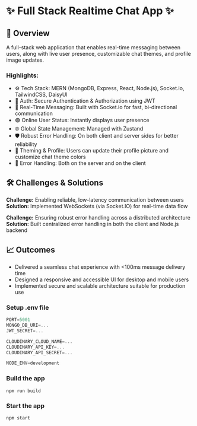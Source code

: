 # ✨ Full Stack Realtime Chat App ✨

## 🧩 Overview  
A full-stack web application that enables real-time messaging between users, along with live user presence, customizable chat themes, and profile image updates.

### Highlights:

- ⚙️ Tech Stack: MERN (MongoDB, Express, React, Node.js), Socket.io, TailwindCSS, DaisyUI
- 🔐 Auth: Secure Authentication & Authorization using JWT
- 💬 Real-Time Messaging: Built with Socket.io for fast, bi-directional communication
- 🟢 Online User Status: Instantly displays user presence
- 🌐 Global State Management: Managed with Zustand
- 🛡️ Robust Error Handling: On both client and server sides for better reliability
- 🎨 Theming & Profile: Users can update their profile picture and customize chat theme colors
- 🐞 Error Handling: Both on the server and on the client

## 🛠️ Challenges & Solutions  
**Challenge:** Enabling reliable, low-latency communication between users  
**Solution:** Implemented WebSockets (via Socket.IO) for real-time data flow  

**Challenge:** Ensuring robust error handling across a distributed architecture  
**Solution:** Built centralized error handling in both the client and Node.js backend 

## 📈 Outcomes
- Delivered a seamless chat experience with <100ms message delivery time  
- Designed a responsive and accessible UI for desktop and mobile users  
- Implemented secure and scalable architecture suitable for production use

### Setup .env file

```js
PORT=5001
MONGO_DB_URI=...
JWT_SECRET=...

CLOUDINARY_CLOUD_NAME=...
CLOUDINARY_API_KEY=...
CLOUDINARY_API_SECRET=...

NODE_ENV=development
```

### Build the app

```shell
npm run build
```

### Start the app

```shell
npm start
```

